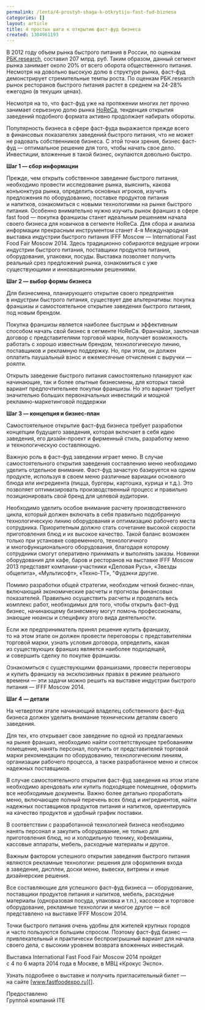 ```yaml
---
permalink: /lenta/4-prostyh-shaga-k-otkrytiju-fast-fud-biznesa
categories: []
layout: article
title: 4 простых шага к открытию фаст-фуд бизнеса
created: 1384961193
---
```

В 2012 году объем рынка быстрого питания в России, по оценкам [РБК.research][.research], составил 207 млрд. руб. Таким образом, данный сегмент рынка занимает около 20% от всего оборота общественного питания. Несмотря на довольно высокую долю в структуре рынка, фаст-фуд демонстрирует стремительные темпы роста. По оценкам РБК.research рынок ресторанов быстрого питания растет в среднем на 24-28% ежегодно (в текущих ценах).  
  
Несмотря на то, что фаст-фуд уже на протяжении многих лет прочно занимает серьезную долю рынка [HoReCa][], тенденция открытия заведений подобного формата активно продолжает набирать обороты.

Популярность бизнеса в сфере фаст-фуда выражается прежде всего в финансовых показателях заведений быстрого питания, что не может не радовать собственников бизнеса. С этой точки зрения, бизнес фаст-фуд — оптимальное решение для того, чтобы начать свое дело. Инвестиции, вложенные в такой бизнес, окупаются довольно быстро.

**Шаг 1 — сбор информации**

Прежде, чем открыть собственное заведение быстрого питания, необходимо провести исследование рынка, выяснить, какова конъюнктура рынка, определить основных игроков, изучить предложения по оборудованию, поставке продуктов питания и напитков, ознакомиться с новыми технологиями на рынке быстрого питания. Особенно внимательно нужно изучить рынок франшиз в сфере fast food — покупка франшизы станет идеальным решением начала своего бизнеса для новичков в сегменте HoReCa. Для сбора и анализа информации прекрасным инструментом станет 4-я Международная выставка индустрии быстрого питания IFFF Moscow — International Fast Food Fair Moscow 2014. Здесь традиционно собираются ведущие игроки индустрии быстрого питания, поставщики продуктов питания, оборудования, упаковки, посуды. Выставка позволяет получить реальный срез предложений рынка, ознакомиться с уже существующими и инновационными решениями.

**Шаг 2 — выбор формы бизнеса**

Для бизнесмена, планирующего открытие своего предприятия в индустрии быстрого питания, существует две альтернативы: покупка франшизы и самостоятельное открытие заведения быстрого питания, под новым брендом.

Покупка франшизы является наиболее быстрым и эффективным способом начать свой бизнес в сегменте HoReCa. Франчайзи, заключая договор с представителями торговой марки, получает возможность работать с хорошо известным брендом, технологическую линию, поставщиков и рекламную поддержку. Но, при этом, он должен оплатить паушальный взнос и ежемесячные отчисления с выручки — роялти.

Открыть заведение быстрого питания самостоятельно планируют как начинающие, так и более опытные бизнесмены, для которых такой вариант предпочтительнее покупки франшизы. Но это вариант требует значительно больших первоначальных инвестиций и мощной рекламно-маркетинговой поддержки

**Шаг 3 — концепция и бизнес-план**

Самостоятельное открытие фаст-фуд бизнеса требует разработки концепции будущего заведения, которая включает в себя идею заведения, его дизайн-проект и фирменный стиль, разработку меню и технологическую составляющую.

Важную роль в фаст-фуд заведении играет меню. В случае самостоятельного открытия заведения составлению меню необходимо уделить отдельное внимание. Фаст-фуд зачастую базируется на одном продукте, используя в своем меню различные вариации основного блюда или ингредиента (пицца, бургеры, картошка, курица и т.д.). Это позволяет оптимизировать производственный процесс и правильно позиционировать свой бренд для целевой аудитории.

Необходимо уделить особое внимание расчету производственного цикла, который должен включать в себя правильно подобранную технологическую линию оборудования и оптимизацию рабочего места сотрудника. Приоритетным должно стать сочетание высокой скорости приготовления блюд и их высокое качество. Такой баланс возможен только при установке современного, технологичного и многофункционального оборудования, благодаря которому сотрудники смогут оперативно принимать и выполнять заказы. Новинки оборудования для кафе, баров и ресторанов на выставке IFFF Moscow 2013 представят компании-участники «Деловая Русь», «Звезды общепита», «Мультисофт», «Техно-ТТ», "Фудэк«и другие.

Помимо разработки общей стратегии, необходим четкий бизнес-план, включающий экономические расчеты и прогнозы финансовых показателей. Правильно осуществить расчеты и проделать весь комплекс работ, необходимых для того, чтобы открыть фаст-фуд бизнес, начинающему бизнесмену могут помочь профессионалы, знающие нюансы и специфику этого вида деятельности.

Если же предприниматель принял решение купить франшизу, то на этом этапе он должен провести переговоры с представителями торговой марки, узнать условия договора, определить, какая из существующих франшиз является наиболее подходящей, и совершить сделку по покупке франшизы.

Ознакомиться с существующими франшизами, провести переговоры и купить франшизу на эксклюзивных правах в режиме реального времени — эти задачи можно решить на выставке индустрии быстрого питания — IFFF Moscow 2014.

**Шаг 4 — детали**

На четвертом этапе начинающий владелец собственного фаст-фуд бизнеса должен уделить внимание техническим деталям своего заведения.

Для тех, кто открывает свое заведение по одной из предлагаемых на рынке франшиз, необходимо найти соответствующее требованиям помещение, нанять персонал, получить от представителей торговой марки рекомендации по оборудованию, технологическим линиям, организации рабочего процесса, а также разработанное меню и список надежных поставщиков.

В случае самостоятельного открытия фаст-фуд заведения на этом этапе необходимо арендовать или купить подходящее помещение, оформить все необходимые документы. Важно более детально проработать меню, включающее полный перечень всех блюд и ингредиентов, найти надежных поставщиков продуктов питания и напитков, ориентируясь на качество продуктов и удобный график поставки.

В соответствии с разработанной технологией бизнеса необходимо нанять персонал и закупить оборудование, не только для приготовления блюд, но и холодильную технику, кофемашины, кассовые аппараты, мебель, расходные материалы и другое.

Важным фактором успешного открытия заведения быстрого питания являются рекламные технологии: решения для оформления входа в заведение, дисплеи, доски меню, вывески, витрины и иные дизайнерские решения.

Все составляющие для успешного фаст-фуд бизнеса — оборудование, поставщики продуктов питания и напитков, мебель, расходные материалы (одноразовая посуда, упаковка и т.п.), кассовое и торговое оборудование, рекламные технологии и многое другое — всё представлено на выставке IFFF Moscow 2014.

Точки быстрого питания очень удобны для жителей крупных городов и часто пользуются большим спросом. Поэтому фаст-фуд бизнес — привлекательный и практически беспроигрышный вариант для начала своего дела, с высоким уровнем возврата вложенных инвестиций.

Выставка International Fast Food Fair Moscow 2014 пройдет с 4 по 6 марта 2014 года в Москве, в МВЦ «Крокус Экспо».

Узнать подробнее о выставке и получить пригласительный билет — на сайте [www.fastfoodexpo.ru][].

Предоставлено  
Группой компаний ITE


[.research]: http://marketing.rbc.ru/author/1203931.shtml
[HoReCa]: http://ru.wikipedia.org/wiki/HoReCa
[www.fastfoodexpo.ru]: http://www.fastfoodexpo.ru
